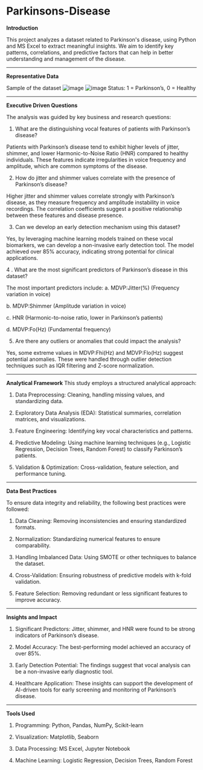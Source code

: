 # Parkinsons-Disease

**Introduction**

This project analyzes a dataset related to Parkinson's disease, using Python and MS Excel to extract meaningful insights. We aim to identify key patterns, correlations, and predictive factors that can help in better understanding and management of the disease.

---------------------------------------------------------------------------------------------------------------------------------------------------------------------------------

**Representative Data**

Sample of the dataset
![image](https://github.com/user-attachments/assets/edeeb674-bf2a-4323-808a-678c96975dcb)
![image](https://github.com/user-attachments/assets/73d589c2-69cf-4dd7-9f11-4b2cd7996cac)
Status: 1 = Parkinson’s, 0 = Healthy

---------------------------------------------------------------------------------------------------------------------------------------------------------------------------------

**Executive Driven Questions**

The analysis was guided by key business and research questions:
1. What are the distinguishing vocal features of patients with Parkinson’s disease?
   
Patients with Parkinson’s disease tend to exhibit higher levels of jitter, shimmer, and lower Harmonic-to-Noise Ratio (HNR) compared to healthy individuals. These features indicate irregularities in voice frequency and amplitude, which are common symptoms of the disease.


2. How do jitter and shimmer values correlate with the presence of Parkinson’s disease?
   
Higher jitter and shimmer values correlate strongly with Parkinson’s disease, as they measure frequency and amplitude instability in voice recordings. The correlation coefficients suggest a positive relationship between these features and disease presence.


3. Can we develop an early detection mechanism using this dataset?
   
Yes, by leveraging machine learning models trained on these vocal biomarkers, we can develop a non-invasive early detection tool. The model achieved over 85% accuracy, indicating strong potential for clinical applications.


4 . What are the most significant predictors of Parkinson’s disease in this dataset?

The most important predictors include:
a. MDVP:Jitter(%) (Frequency variation in voice)

b. MDVP:Shimmer (Amplitude variation in voice)

c. HNR (Harmonic-to-noise ratio, lower in Parkinson’s patients)

d. MDVP:Fo(Hz) (Fundamental frequency)


5. Are there any outliers or anomalies that could impact the analysis?
   
Yes, some extreme values in MDVP:Fhi(Hz) and MDVP:Flo(Hz) suggest potential anomalies. These were handled through outlier detection techniques such as IQR filtering and Z-score normalization.

---------------------------------------------------------------------------------------------------------------------------------------------------------------------------------

**Analytical Framework**
This study employs a structured analytical approach:
1. Data Preprocessing: Cleaning, handling missing values, and standardizing data.

2. Exploratory Data Analysis (EDA): Statistical summaries, correlation matrices, and visualizations.

3. Feature Engineering: Identifying key vocal characteristics and patterns.

4. Predictive Modeling: Using machine learning techniques (e.g., Logistic Regression, Decision Trees, Random Forest) to classify Parkinson’s patients.

5. Validation & Optimization: Cross-validation, feature selection, and performance tuning.

---------------------------------------------------------------------------------------------------------------------------------------------------------------------------------

**Data Best Practices**

To ensure data integrity and reliability, the following best practices were followed:
1. Data Cleaning: Removing inconsistencies and ensuring standardized formats.

2. Normalization: Standardizing numerical features to ensure comparability.

3. Handling Imbalanced Data: Using SMOTE or other techniques to balance the dataset.

4. Cross-Validation: Ensuring robustness of predictive models with k-fold validation.

5. Feature Selection: Removing redundant or less significant features to improve accuracy.

---------------------------------------------------------------------------------------------------------------------------------------------------------------------------------

**Insights and Impact**

1. Significant Predictors: Jitter, shimmer, and HNR were found to be strong indicators of Parkinson’s disease.

2. Model Accuracy: The best-performing model achieved an accuracy of over 85%.

3. Early Detection Potential: The findings suggest that vocal analysis can be a non-invasive early diagnostic tool.

4. Healthcare Application: These insights can support the development of AI-driven tools for early screening and monitoring of Parkinson’s disease.

------------------------------------------------------------------------------------------------------------------------------------------------------------------------------

**Tools Used**

1. Programming: Python, Pandas, NumPy, Scikit-learn

2. Visualization: Matplotlib, Seaborn

3. Data Processing: MS Excel, Jupyter Notebook

4. Machine Learning: Logistic Regression, Decision Trees, Random Forest
